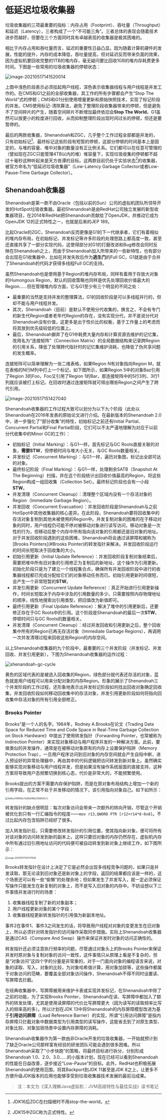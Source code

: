 # 低延迟垃圾收集器

垃圾收集器的三项最重要的指标：内存占用（Footprint）、吞吐量（Throughput）和延迟（Latency），三者构成了一个“不可能三角”。三者总体的表现会随着技术进步而越好，但要在三个方面同时具有卓越表现的收集器是极其困难的。

相比于内存占用和吞吐量而言，延迟的重要性日益凸显。因为随着计算机硬件的发展，性能的提升，内存的成本降低，吞吐量提高，但对延迟反而带来负面的效果，因为虚拟机要回收完整的1TB的堆内存，毫无疑问要比回收1GB的堆内存耗费更多时间。下图是一些常用的垃圾收集器的停顿状态：

![image-20210517141520014](https://raw.githubusercontent.com/renjiema/images/main/blogs/20210517141527.png)

上图中浅色阶段表示必须挂起用户线程，深色表示收集器线程与用户线程是并发工作的。在CMS和G1之前的全部收集器，其工作的所有步骤都会产生“Stop The World”式的停顿；CMS和G1分别使用增量更新和原始快照技术，实现了标记阶段的并发。CMS使用标记-清除算法，避免了整理阶段收集器带来的停顿，但是避免不了空间碎片的产生，随着空间碎片不断增加最终依旧会**Stop The World**。G1虽然可以按更小的粒度进行回收，从而抑制整理阶段出现时间过长的停顿，但还是要暂停的。

最后的两款收集器，Shenandoah和ZGC，几乎整个工作过程全部都是并发的，只有初始标记[^1]、最终标记这些阶段有短暂的停顿，这部分停顿的时间基本上是固定的，与堆的容量、堆中对象的数量没有正比例关系。它们都可以在任意可管理的（譬如现在ZGC只能管理4TB以内的堆）堆容量下，实现垃圾收集的停顿都不超过十毫秒这种听起来是天方夜谭的目标。这两款目前仍处于实验状态[^2]的收集器，被官方命名为“低延迟垃圾收集器”（Low-Latency Garbage Collector或者Low-Pause-Time Garbage Collector）。

## Shenandoah收集器

Shenandoah是第一款不由Oracle（包括以前的Sun）公司的虚拟机团队所领导开发的HotSpot垃圾收集器。最初Shenandoah是由RedHat公司独立发展的新型收集器项目，在2014年RedHat把Shenandoah贡献给了OpenJDK，并推动它成为OpenJDK 12的正式特性之一，也就是后来的JEP 189。

比起Oracle的ZGC，Shenandoah反而更像是G1的下一代继承者，它们有着相似的堆内存布局，在初始标记、并发标记等许多阶段的处理思路上都高度一致，甚至还直接共享了一部分实现代码，这使得部分对G1的打磨改进和Bug修改会同时反映在Shenandoah之上，而由于Shenandoah加入所带来的一些新特性，也有部分会出现在G1收集器中，比如在并发失败后作为**逃生门**的Full GC，G1就是由于合并了Shenandoah的代码才获得多线程Full GC的支持。

虽然Shenandoah也是使用基于Region的堆内存布局，同样有着用于存放大对象的Humongous Region，默认的回收策略也同样是优先处理回收价值最大的Region……但在管理堆内存方面，它与G1至少有三个明显的不同之处：

* 最重要的当然是支持并发的整理算法，G1的回收阶段是可以多线程并行的，但却不能与用户线程并发。
* 其次，Shenandoah（目前）是默认不使用分代收集的，换言之，不会有专门的新生代Region或者老年代Region的存在，没有实现分代，并不是说分代对Shenandoah没有价值，这更多是出于性价比的权衡，基于工作量上的考虑而将其放到优先级较低的位置上。
* 最后，Shenandoah摒弃了在G1中耗费大量内存和计算资源去维护的记忆集，改用名为“连接矩阵”（Connection Matrix）的全局数据结构来记录跨Region的引用关系，降低了处理跨代指针时的记忆集维护消耗，也降低了伪共享问题的发生概率。

连接矩阵可以简单理解为一张二维表格，如果Region N有对象指向Region M，就在表格的N行M列中打上一个标记，如下图所示，如果Region 5中的对象Baz引用了Region 3的Foo，Foo又引用了Region 1的Bar，那连接矩阵中的5行3列、3行1列就应该被打上标记。在回收时通过连接矩阵就可得出哪些Region之间产生了跨代引用。

![image-20210517151427040](https://raw.githubusercontent.com/renjiema/images/main/blogs/20210517151427.png)

Shenandoah收集器的工作过程大致可以划分为以下九个阶段（此处以Shenandoah在2016年发表的原始论文进行介绍。在最新版本的Shenandoah 2.0中，进一步强化了“部分收集”的特性，初始标记之前还有Initial Partial、Concurrent Partial和Final Partial阶段，它们可以不太严谨地理解为对应于以前分代收集中的Minor GC的工作）：

* 初始标记（Initial Marking）：与G1一样，首先标记与GC Roots直接关联的对象，**需要STW**，但停顿时间与堆大小无关，与GC Roots数量相关。
* 并发标记（Concurrent Marking）：与G1一样，遍历对象图，标记出全部可达的对象。
* 最终标记阶段（Final Marking）：与G1一样，处理剩余SATB（Snapshot At The Beginning）扫描，并在这个阶段统计出回收价值最高的Region，将这些Region构成一组回收集（Collection Set）。最终标记阶段也会有一小段**STW**。
* 并发清理（Concurrent Cleanup）：清理整个区域内没有一个存活对象的Region（Immediate Garbage Region）。
* 并发回收（Concurrent Evacuation）：并发回收阶段是Shenandoah与之前HotSpot中其他收集器的核心差异。在此阶段，Shenandoah要将回收集中的存活对象复制到其他未被使用的Region中。并发复制对象的困难的在于移动对象的同时，用户线程仍可能不停对被移动对象进行读写访问，移动对象是一次性的行为，但移动后整个内存中所有指向该对象的引用都还是旧对象的地址。对于并发回收阶段遇到的这些困难，Shenandoah将会通过读屏障和被称为[Brooks Pointers](#Brooks Pointer)的转发指针来解决。并发回收阶段运行的时间长短取决于回收集的大小。
* 初始引用更新（Initial Update Reference）：并发回收阶段复制对象结束后，需要把堆中所有旧对象的引用修正为复制后的新地址，这个操作为引用更新。 初始化阶段只是为了建立一个线程集合点，确保所有并发回收阶段中进行的收集器线程都已完成分配给它们的对象移动任务而已。初始引用更新时间很短，会产生一个非常短暂的**STW**。
* 并发引用更新（Concurrent Update Reference）：真正开始进行引用更新操作，时间长短取决于内存中涉及的引用数量的多少。只需要按照内存物理地址的顺序，线性地搜索出引用类型，把旧值改为新值即可。
* 最终引用更新（Final Update Reference）：解决了堆中的引用更新后，还要修正存在于GC Roots中的引用。这个阶段是Shenandoah的最后一次**STW**，停顿时间只与GC Roots的数量相关。
* 并发清理（Concurrent Cleanup）：经过并发回收和引用更新之后，整个回收集中所有的Region已再无存活对象（Immediate Garbage Regions），再调用一次并发清理过程来回收这些Region的内存空间。

以上Shenandoah收集器的九个阶段中，最重要的三个并发阶段（并发标记、并发回收、并发引用更新），下图为Shenandoah收集器的运作过程：

![shenandoah-gc-cycle](https://raw.githubusercontent.com/renjiema/images/main/blogs/20210517152026.png)

黄色的区域代表的是被选入回收集的Region，绿色部分就代表还存活的对象，蓝色就是用户线程可以用来分配对象的内存Region。形象的展示了Shenandoah三个并发阶段的工作过程，还形象地表示出并发标记阶段如何找出回收对象确定回收集，并发回收阶段如何移动回收集中的存活对象，并发引用更新阶段如何将指向回收集中存活对象的所有引用全部修正。

### Brooks Pointer

Brooks”是一个人的名字。1984年，Rodney A.Brooks在论文《Trading Data Space for Reduced Time and Code Space in Real-Time Garbage Collection on Stock Hardware》中提出了使用转发指针（Forwarding Pointer，也常被称为Indirection Pointer）来实现对象移动与用户程序并发的一种解决方案。此前，要做类似的并发操作，通常是在被移动对象原有的内存上设置保护陷阱（Memory Protection Trap），一旦用户程序访问到旧对象的内存空间就会产生自陷中断，进入预设好的异常处理器中，再由其中的代码逻辑把访问转发到新对象上。虽然确实能够实现对象移动与用户线程并发，但是如果没有操作系统层面的直接支持，这种方案将导致用户态频繁切换到核心态，代价是非常大的，不能频繁使用。

Brooks提出的方案不需要内存保护陷阱，而是在原对象布局结构上增加一个新的引用字段，在正常不处于并发移动的情况下，该引用指向对象自己。如下如所示：

<img src="https://raw.githubusercontent.com/renjiema/images/main/blogs/20210517152928.png" alt="3e8ec24160fdc7a26e646b229d0d1c7c" style="zoom:50%;" />

转发指针的缺点很明显：每次对象访问会带来一次额外的转向开销，尽管这个开销被优化到只有一行汇编指令的程度——`mov r13,QWORD PTR [r12+r14*8-0x8]`。不过比起内存包含陷阱已经好了很多。

加入转发指针后，只需要修改转发指针的引用位置，使其指向新对象，便可将所有对该对象的访问转发到新的副本上。这样只要旧对象的内存仍然存在，虚拟机内存中所有通过旧引用地址访问的代码便可被自动转发到新对象上继续工作，如下图所示：



<img src="https://raw.githubusercontent.com/renjiema/images/main/blogs/20210517153747.png" alt="image-20210517153747839" style="zoom:50%;" />

Brooks转发指针在设计上决定了它是必然会出现多线程竞争问题的，如果只是并发读取，那无论读到旧对象还是新对象上的字段，返回的结果都应该是一样的，这个场景还可以有一些“偷懒”的处理余地；但如果发生了并发写入，就一定必须保证写操作只能发生在新复制的对象上，而不是写入旧对象的内存中。不妨设想以下三件事情并发进行时的场景：

1. 收集器线程复制了新的对象副本；
2. 用户线程更新对象的某个字段；
3. 收集器线程更新转发指针的引用值为新副本地址。

事件2在事件1、事件3之间发生的话，将导致用户线程对对象的变更发生在旧对象上，所以必须针对转发指针的访问操作采取同步措施。实际上Shenandoah收集器是通过CAS（Compare And Swap）操作来保证并发时对象的访问正确性的。

转发指针还必须注意执行频率的问题，尽管通过对象头上的Brooks Pointer来保证并发时原对象与复制对象的访问一致性，这件事情只从原理上看是不复杂的，但是“对象访问”这四个字的分量是非常重的，对于一门面向对象的编程语言来说，对象的读取、写入，对象的比较，为对象哈希值计算，用对象加锁等，这些操作都属于对象访问的范畴，要覆盖全部对象访问操作，Shenandoah不得不同时设置读、写屏障去拦截。

在经典收集器中，写屏障被用来维护卡表或实现并发标记，在Shenandoah中除了之前的功能，为了实现Brooks Pointer，Shenandoah在读、写屏障中都加入了额外的转发处理，尤其是使用读屏障的代价比写屏障更大（因为读写的读取频率比写入的频率高的多）。所以计划在JDK 13中将Shenandoah的内存屏障模型改进为基于**引用访问屏障**（Load Reference Barrier）的实现，所谓“引用访问屏障”是指内存屏障只拦截对象中数据类型为引用类型的读写操作，这能省去到了对原生类型、对象比较、对象加锁场景中设置内存屏障的消耗。

Shenandoah收集器作为第一款由非Oracle开发的垃圾收集器，一开始就预计到了缺乏Oracle公司那样富有经验的研发团队可能会遇到很多困难。所以Shenandoah采取了“小步快跑”的策略，将最终目标进行拆分，分别形成Shenandoah 1.0、2.0、3.0……的小版本计划，现在已经可以看到Shenandoah的性能在日益改善，逐步接近“Low-Pause”的目标。此外，RedHat也积极拓展Shenandoah的使用范围，将其Backport到JDK 11甚至是JDK 8之上，让更多不方便升级JDK版本的应用也能够享受到垃圾收集器技术发展的最前沿成果。



[^1]: JDK16后ZGC在扫描根时不用stop-the-world。
[^2]: JDK15中ZGC称为正式特性。

> 注：本文为《深入理解Java虚拟机：JVM高级特性与最佳实战》读书笔记

